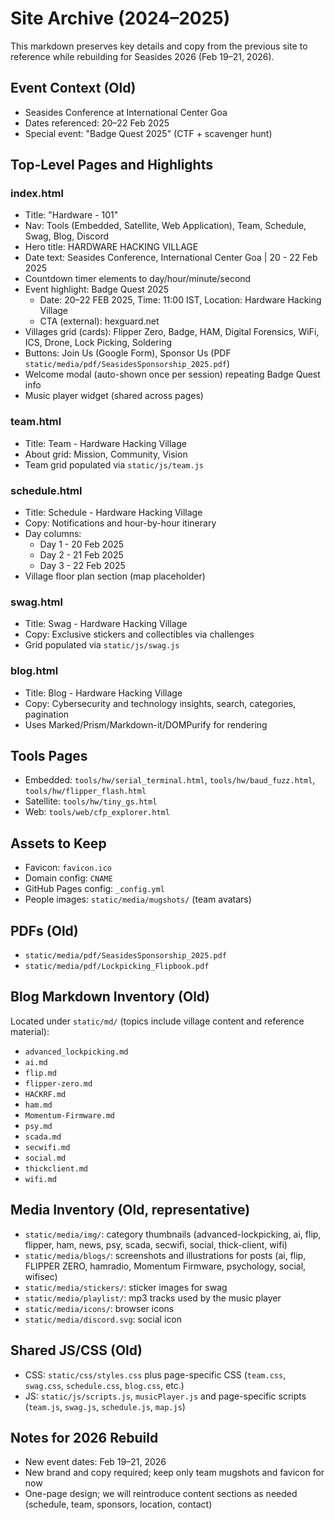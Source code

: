 # Site Archive (2024–2025)

This markdown preserves key details and copy from the previous site to reference while rebuilding for Seasides 2026 (Feb 19–21, 2026).

## Event Context (Old)
- Seasides Conference at International Center Goa
- Dates referenced: 20–22 Feb 2025
- Special event: "Badge Quest 2025" (CTF + scavenger hunt)

## Top-Level Pages and Highlights

### index.html
- Title: "Hardware - 101"
- Nav: Tools (Embedded, Satellite, Web Application), Team, Schedule, Swag, Blog, Discord
- Hero title: HARDWARE HACKING VILLAGE
- Date text: Seasides Conference, International Center Goa | 20 - 22 Feb 2025
- Countdown timer elements to day/hour/minute/second
- Event highlight: Badge Quest 2025
  - Date: 20–22 FEB 2025, Time: 11:00 IST, Location: Hardware Hacking Village
  - CTA (external): hexguard.net
- Villages grid (cards): Flipper Zero, Badge, HAM, Digital Forensics, WiFi, ICS, Drone, Lock Picking, Soldering
- Buttons: Join Us (Google Form), Sponsor Us (PDF `static/media/pdf/SeasidesSponsorship_2025.pdf`)
- Welcome modal (auto-shown once per session) repeating Badge Quest info
- Music player widget (shared across pages)

### team.html
- Title: Team - Hardware Hacking Village
- About grid: Mission, Community, Vision
- Team grid populated via `static/js/team.js`

### schedule.html
- Title: Schedule - Hardware Hacking Village
- Copy: Notifications and hour-by-hour itinerary
- Day columns:
  - Day 1 - 20 Feb 2025
  - Day 2 - 21 Feb 2025
  - Day 3 - 22 Feb 2025
- Village floor plan section (map placeholder)

### swag.html
- Title: Swag - Hardware Hacking Village
- Copy: Exclusive stickers and collectibles via challenges
- Grid populated via `static/js/swag.js`

### blog.html
- Title: Blog - Hardware Hacking Village
- Copy: Cybersecurity and technology insights, search, categories, pagination
- Uses Marked/Prism/Markdown-it/DOMPurify for rendering

## Tools Pages
- Embedded: `tools/hw/serial_terminal.html`, `tools/hw/baud_fuzz.html`, `tools/hw/flipper_flash.html`
- Satellite: `tools/hw/tiny_gs.html`
- Web: `tools/web/cfp_explorer.html`

## Assets to Keep
- Favicon: `favicon.ico`
- Domain config: `CNAME`
- GitHub Pages config: `_config.yml`
- People images: `static/media/mugshots/` (team avatars)

## PDFs (Old)
- `static/media/pdf/SeasidesSponsorship_2025.pdf`
- `static/media/pdf/Lockpicking_Flipbook.pdf`

## Blog Markdown Inventory (Old)
Located under `static/md/` (topics include village content and reference material):
- `advanced_lockpicking.md`
- `ai.md`
- `flip.md`
- `flipper-zero.md`
- `HACKRF.md`
- `ham.md`
- `Momentum-Firmware.md`
- `psy.md`
- `scada.md`
- `secwifi.md`
- `social.md`
- `thickclient.md`
- `wifi.md`

## Media Inventory (Old, representative)
- `static/media/img/`: category thumbnails (advanced-lockpicking, ai, flip, flipper, ham, news, psy, scada, secwifi, social, thick-client, wifi)
- `static/media/blogs/`: screenshots and illustrations for posts (ai, flip, FLIPPER ZERO, hamradio, Momentum Firmware, psychology, social, wifisec)
- `static/media/stickers/`: sticker images for swag
- `static/media/playlist/`: mp3 tracks used by the music player
- `static/media/icons/`: browser icons
- `static/media/discord.svg`: social icon

## Shared JS/CSS (Old)
- CSS: `static/css/styles.css` plus page-specific CSS (`team.css`, `swag.css`, `schedule.css`, `blog.css`, etc.)
- JS: `static/js/scripts.js`, `musicPlayer.js` and page-specific scripts (`team.js`, `swag.js`, `schedule.js`, `map.js`)

## Notes for 2026 Rebuild
- New event dates: Feb 19–21, 2026
- New brand and copy required; keep only team mugshots and favicon for now
- One-page design; we will reintroduce content sections as needed (schedule, team, sponsors, location, contact)



